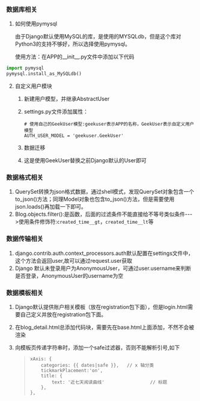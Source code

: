 ### 数据库相关

1. 如何使用pymysql

   由于Django默认使用MySQL的库，是使用的MYSQLdb，但是这个库对Python3的支持不够好，所以选择使用pymysql。

   使用方法：在APP的__init__.py文件中添加以下代码

```python
import pymysql
pymysql.install_as_MySQLdb()
```

2. 自定义用户模块

   1. 新建用户模型，并继承AbstractUser

   2. settings.py文件添加属性：

      ```
      # 使用自己的GeekUser模型:geekuser表示APP的名称，GeekUser表示自定义用户模型
      AUTH_USER_MODEL = 'geekuser.GeekUser'
      ```

   3. 数据迁移

   4. 这是使用GeekUser替换之前Django默认的User即可

### 数据格式相关

1. QuerySet转换为json格式数据，通过shell模式，发现QuerySet对象包含一个to_json()方法；同理Model对象也包含to_json()方法，但是需要使用json.loads()再加载一下即可。
2. Blog.objects.filter():是函数，后面的过滤条件不能直接给不等号类似条件--->使用条件修饰符:`created_time__gt`，`created_time__lt`等

### 数据传输相关

1. django.contrib.auth.context_processors.auth默认配置在settings文件中，这个方法会返回user,故可以通过request.user获取
2. Django 默认未登录用户为AnonymousUser，可通过user.username来判断是否登录，AnonymousUser的username为空

### 数据模板相关

1. Django默认提供账户相关模板（放在registration包下面），但是login.html需要自己定义并放在registration包下面。

2. 在blog_detail.html总添加代码块，需要先在base.html上面添加，不然不会被渲染

3. 向模板页传递字符串时，添加一个safe过滤器，否则不能解析引号,如下

   > ```
   > xAxis: {
   >     categories: {{ dates|safe }},   // x 轴分类
   >     tickmarkPlacement:'on',
   >     title: {
   >         text: '近七天阅读曲线'                 // 标题
   >     },
   > },
   > ```